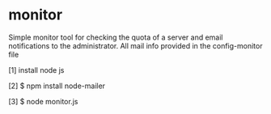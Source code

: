 # monitor
Simple monitor tool for checking the quota of a server and email notifications to the administrator. All mail info provided in the config-monitor file

[1] install node js

[2] $ npm install node-mailer

[3] $ node monitor.js

